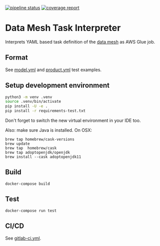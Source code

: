 [![pipeline status](https://gitlab.aws.dev/aws-sa-dach/teams/dnb/data-mesh-task-interpreter/badges/master/pipeline.svg)](https://gitlab.aws.dev/aws-sa-dach/teams/dnb/data-mesh-task-interpreter/-/commits/master)
[![coverage report](https://gitlab.aws.dev/aws-sa-dach/teams/dnb/data-mesh-task-interpreter/badges/master/coverage.svg)](https://gitlab.aws.dev/aws-sa-dach/teams/dnb/data-mesh-task-interpreter/-/commits/master)

# Data Mesh Task Interpreter

Interprets YAML based task definition of the [data mesh](https://gitlab.aws.dev/aws-sa-dach/teams/dnb/data-mesh-solution) as AWS Glue job.

## Format

See [model.yml](tests/interpreters/model.yml) and [product.yml](tests/interpreters/product.yml)
test examples.

## Setup development environment

```bash
python3 -m venv .venv
source .venv/bin/activate
pip install -U -e .
pip install -r requirements-test.txt
```
Don't forget to switch the new virtual environment in your IDE too.

Also: make sure Java is installed. On OSX:
```
brew tap homebrew/cask-versions
brew update
brew tap  homebrew/cask
brew tap adoptopenjdk/openjdk
brew install --cask adoptopenjdk11
```

## Build

    docker-compose build

## Test

    docker-compose run test

## CI/CD

See [gitlab-ci.yml](.gitlab-ci.yml).